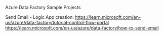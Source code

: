 Azure Data Factory Sample Projects

Send Email - Logic App creation:
https://learn.microsoft.com/en-us/azure/data-factory/tutorial-control-flow-portal
https://learn.microsoft.com/en-us/azure/data-factory/how-to-send-email
